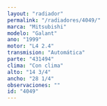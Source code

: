 ```yaml
---
layout: "radiador"
permalink: "/radiadores/4049/"
marca: "Mitsubishi"
modelo: "Galant"
ano: "1999"
motor: "L4 2.4"
transmision: "Automática"
parte: "431494"
clima: "Con clima"
alto: "14 3/4"
ancho: "28 1/4"
observaciones: ""
id: "4049"
---
```


